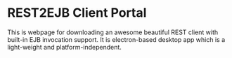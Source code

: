 # REST2EJB Client Portal

This is webpage for downloading an awesome beautiful REST client with built-in EJB invocation support.  It is electron-based desktop app which is a light-weight and platform-independent.  

[1]: https://github.com/dheerendrasoni
[2]: http://pages.github.com/

